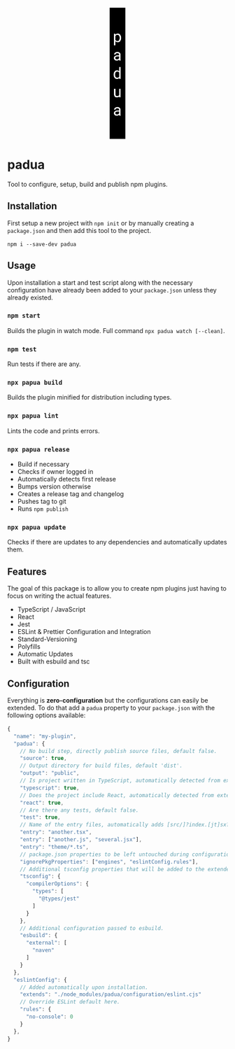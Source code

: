 <p align="center">
  <img src="https://github.com/tobua/padua/raw/master/logo.png" alt="padua" height="300">
</p>

# padua

Tool to configure, setup, build and publish npm plugins.

## Installation

First setup a new project with `npm init` or by manually creating a `package.json` and then add this tool to the project.

```
npm i --save-dev padua
```

## Usage

Upon installation a start and test script along with the necessary configuration have already been added to your `package.json` unless they already existed.

### `npm start`

Builds the plugin in watch mode. Full command `npx padua watch [--clean]`.

### `npm test`

Run tests if there are any.

### `npx papua build`

Builds the plugin minified for distribution including types.

### `npx papua lint`

Lints the code and prints errors.

### `npx papua release`

- Build if necessary
- Checks if owner logged in
- Automatically detects first release
- Bumps version otherwise
- Creates a release tag and changelog
- Pushes tag to git
- Runs `npm publish`

### `npx papua update`

Checks if there are updates to any dependencies and automatically updates them.

## Features

The goal of this package is to allow you to create npm plugins just having to focus on writing the actual features.

- TypeScript / JavaScript
- React
- Jest
- ESLint & Prettier Configuration and Integration
- Standard-Versioning
- Polyfills
- Automatic Updates
- Built with esbuild and tsc

## Configuration

Everything is **zero-configuration** but the configurations can easily be extended. To do that add
a `padua` property to your `package.json` with the following options available:

```js
{
  "name": "my-plugin",
  "padua": {
    // No build step, directly publish source files, default false.
    "source": true,
    // Output directory for build files, default 'dist'.
    "output": "public",
    // Is project written in TypeScript, automatically detected from extension (ts).
    "typescript": true,
    // Does the project include React, automatically detected from extension (jsx, tsx).
    "react": true,
    // Are there any tests, default false.
    "test": true,
    // Name of the entry files, automatically adds [src/]?index.[jt]sx? files if available.
    "entry": "another.tsx",
    "entry": ["another.js", "several.jsx"],
    "entry": "theme/*.ts",
    // package.json properties to be left untouched during configuration.
    "ignorePkgProperties": ["engines", "eslintConfig.rules"],
    // Additional tsconfig properties that will be added to the extended tsconfig.json.
    "tsconfig": {
      "compilerOptions": {
        "types": [
          "@types/jest"
        ]
      }
    },
    // Additional configuration passed to esbuild.
    "esbuild": {
      "external": [
        "naven"
      ]
    }
  },
  "eslintConfig": {
    // Added automatically upon installation.
    "extends": "./node_modules/padua/configuration/eslint.cjs"
    // Override ESLint default here.
    "rules": {
      "no-console": 0
    }
  },
}
```
